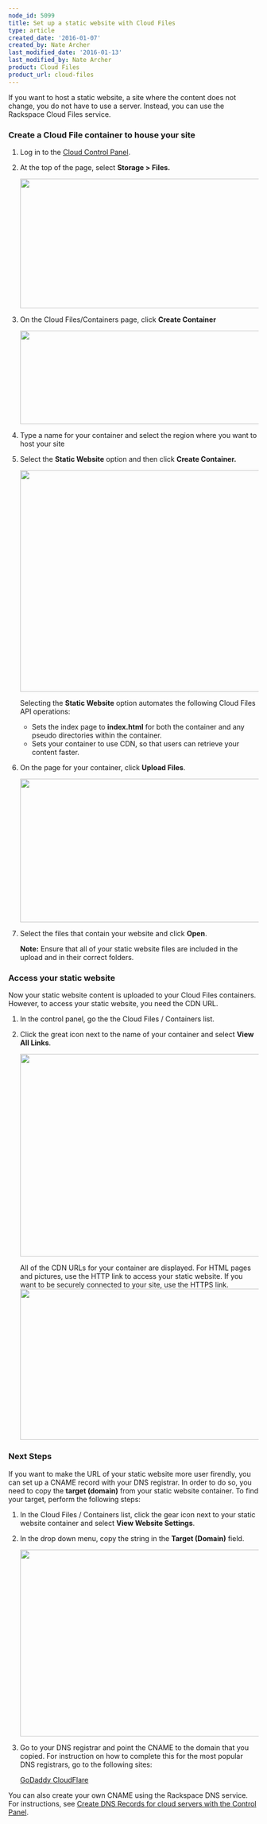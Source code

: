 ```yaml
---
node_id: 5099
title: Set up a static website with Cloud Files
type: article
created_date: '2016-01-07'
created_by: Nate Archer
last_modified_date: '2016-01-13'
last_modified_by: Nate Archer
product: Cloud Files
product_url: cloud-files
---
```


If you want to host a static website, a site where the content does not
change, you do not have to use a server. Instead, you can use the
Rackspace Cloud Files service.

### Create a Cloud File container to house your site

1.  Log in to the [Cloud Control
    Panel](https://mycloud.rackspace.com/).

2.  At the top of the page, select **Storage &gt; Files.**

    <img src="http://16909682886ee5c2b59a-fffceaebb8c6ee053c935e8915a3fbe7.r35.cf2.rackcdn.com/Kcstatic1_03.png" width="601" height="261" />

3.  On the Cloud Files/Containers page, click **Create Container**

    <img src="http://16909682886ee5c2b59a-fffceaebb8c6ee053c935e8915a3fbe7.r35.cf2.rackcdn.com/kcstatic2_03.png" width="604" height="188" />

4.  Type a name for your container and select the region where you want
    to host your site

5.  Select the **Static Website** option and then click
    **Create Container.**

    <img src="http://16909682886ee5c2b59a-fffceaebb8c6ee053c935e8915a3fbe7.r35.cf2.rackcdn.com/kcstatic3.png" width="600" height="446" />

    Selecting the **Static Website** option automates the
    following Cloud Files API operations:
    -   Sets the index page to **index.html** for both the container and
        any pseudo directories within the container.
    -   Sets your container to use CDN, so that users can retrieve your
        content faster.


6.  On the page for your container, click **Upload Files**.

    <img src="http://16909682886ee5c2b59a-fffceaebb8c6ee053c935e8915a3fbe7.r35.cf2.rackcdn.com/kcstatic4.png" width="600" height="289" />

7.  Select the files that contain your website and click **Open**.

    **Note:** Ensure that all of your static website files are included
    in the upload and in their correct folders.

### Access your static website

Now your static website content is uploaded to your Cloud Files
containers. However, to access your static website, you need the CDN
URL.

1.  In the control panel, go the the Cloud Files / Containers list.

2.  Click the great icon next to the name of your container and select
    **View All Links**.

    <img src="http://16909682886ee5c2b59a-fffceaebb8c6ee053c935e8915a3fbe7.r35.cf2.rackcdn.com/kcstatic5.png" width="600" height="408" />

    All of the CDN URLs for your container are displayed. For HTML pages
    and pictures, use the HTTP link to access your static website. If
    you want to be securely connected to your site, use the HTTPS
    link.
    <img src="http://16909682886ee5c2b59a-fffceaebb8c6ee053c935e8915a3fbe7.r35.cf2.rackcdn.com/kcstatic6.png" width="600" height="304" />

### Next Steps

If you want to make the URL of your static website more user firendly,
you can set up a CNAME record with your DNS registrar. In order to do
so, you need to copy the **target (domain)** from your static website
container. To find your target, perform the following steps:

1.  In the Cloud Files / Containers list, click the gear icon next to
    your static website container and select **View Website
    Settings**.

2.  In the drop down menu, copy the string in the **Target (Domain)**
    field.

    <img src="http://16909682886ee5c2b59a-fffceaebb8c6ee053c935e8915a3fbe7.r35.cf2.rackcdn.com/kcstatic7_0.png" width="600" height="376" />

3.  Go to your DNS registrar and point the CNAME to the domain that
    you copied. For instruction on how to complete this for the most
    popular DNS registrars, go to the following sites:

    [GoDaddy
    ](https://www.godaddy.com/help/add-a-cname-record-19236)[CloudFlare](https://support.cloudflare.com/hc/en-us/articles/200168706-How-do-I-do-CNAME-setup-)

You can also create your own CNAME using the Rackspace DNS service. For
instructions, see [Create DNS Records for cloud servers with the Control
Panel](/how-to/create-dns-records-for-cloud-servers-with-the-control-panel).



